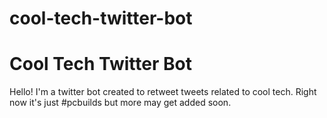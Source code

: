 # cool-tech-twitter-bot

<h1>Cool Tech Twitter Bot</h1>

<p>Hello! I'm a twitter bot created to retweet tweets related to cool tech. Right now it's just #pcbuilds but more may get added soon.</p>

